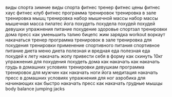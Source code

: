 виды спорта
зимние виды спорта
фитнес тренер
фитнес цены
фитнес хаус
фитнес клуб
фитнес 
программа тренировок 
тренировка в зале
тренировка мышц
тренировка
набор мышечной массы
набор массы 
мышечная масса
пилатес
йога
похудеть похудела
похудей 
похудей девушки
упражнения
питание
похудение
здоровье
спортзал
тренировки дома
пресс
как уменьшить талию
бицепс
жим
зарядка
workout
воркаут
накачаться
тренер
программа тренировок в зале
тренировка для похудения
тренировки
применение спортивного питания
спортивное питание
диета меню
диета
полезная и вредная еда
полезная еда
похудей к лету
накачать жопу
привести себя в форму
как скинуть 10кг
упражнения для похудения
похудеть дома
как накачать
как накачать грудь в домашних условиях
тренировки девушкам
программа тренировок для мужчин
как накачать ноги
йога медитация
накачать пресс в домашних условиях
упражнения для ног
аэробика для начинающих
как быстро накачать пресс
как накачать грудные мышцы
body balance
jumping jacks